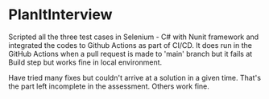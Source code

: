 # PlanItInterview

Scripted all the three test cases in Selenium - C# with Nunit framework and integrated the codes to Github Actions as part of CI/CD.
It does run in the GitHub Actions when a pull request is made to 'main' branch but it fails at Build step but works fine in local environment.

Have tried many fixes but couldn't arrive at a solution in a given time. That's the part left incomplete in the assessment. Others work fine.
